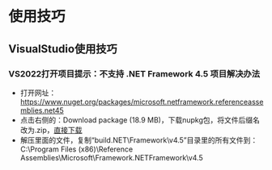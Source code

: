 # 使用技巧
## VisualStudio使用技巧
### VS2022打开项目提示：不支持 .NET Framework 4.5 项目解决办法
- 打开网址：https://www.nuget.org/packages/microsoft.netframework.referenceassemblies.net45
- 点击右侧的：Download package  (18.9 MB)，下载nupkg包，将文件后缀名改为.zip，[直接下载](https://globalcdn.nuget.org/packages/microsoft.netframework.referenceassemblies.net45.1.0.2.nupkg)
- 解压里面的文件，复制“build\.NET\Framework\v4.5”目录里的所有文件到：C:\Program Files (x86)\Reference Assemblies\Microsoft\Framework\.NETFramework\v4.5
